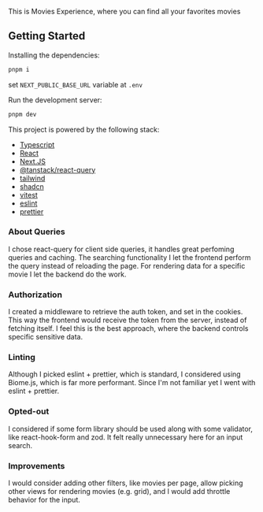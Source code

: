 This is Movies Experience, where you can find all your favorites movies

## Getting Started

Installing the dependencies:

```bash
pnpm i
```

set `NEXT_PUBLIC_BASE_URL` variable at `.env`

Run the development server:

```bash
pnpm dev
```

This project is powered by the following stack:

- [Typescript](https://www.typescriptlang.org/)
- [React](https://react.dev/)
- [Next.JS](https://nextjs.org/)
- [@tanstack/react-query](https://tanstack.com/query/latest)
- [tailwind](https://tailwindcss.com/)
- [shadcn](https://ui.shadcn.com/)
- [vitest](https://vitest.dev/)
- [eslint](https://eslint.org/)
- [prettier](https://prettier.io/)

### About Queries

I chose react-query for client side queries, it handles great perfoming queries and caching. The searching functionality I let the frontend perform the query instead of reloading the page. For rendering data for a specific movie I let the backend do the work.

### Authorization

I created a middleware to retrieve the auth token, and set in the cookies. This way the frontend would receive the token from the server, instead of fetching itself. I feel this is the best approach, where the backend controls specific sensitive data.

### Linting

Although I picked eslint + prettier, which is standard, I considered using Biome.js, which is far more performant. Since I'm not familiar yet I went with eslint + prettier.

### Opted-out

I considered if some form library should be used along with some validator, like react-hook-form and zod. It felt really unnecessary here for an input search.

### Improvements

I would consider adding other filters, like movies per page, allow picking other views for rendering movies (e.g. grid), and I would add throttle behavior for the input.
